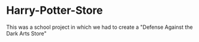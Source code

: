 # Harry-Potter-Store
This was a school project in which we had to create a "Defense Against the Dark Arts Store"
